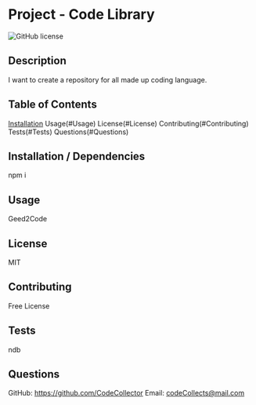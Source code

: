 
# Project - Code Library

![GitHub license](https://img.shields.io/badge/License-MIT-blue.svg)

## Description
I want to create a repository for all made up coding language.

## Table of Contents
[Installation](#Installation)
Usage(#Usage)
License(#License)
Contributing(#Contributing)
Tests(#Tests)
Questions(#Questions)

## Installation / Dependencies
npm i

## Usage
Geed2Code

## License
MIT
    
## Contributing
Free License

## Tests
ndb

## Questions
GitHub: https://github.com/CodeCollector
Email: codeCollects@mail.com
    
